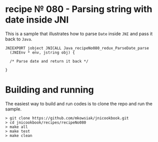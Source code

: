 # recipe № 080 - Parsing string with date inside JNI

This is a sample that illustrates how to parse `Date` inside `JNI` and pass it back to `Java`.

```
JNIEXPORT jobject JNICALL Java_recipeNo080_redux_ParseDate_parse
  (JNIEnv * env, jstring obj) {

  /* Parse date and return it back */

}
```

# Building and running

The easiest way to build and run codes is to clone the repo and run the sample.

    > git clone https://github.com/mkowsiak/jnicookbook.git
    > cd jnicookbook/recipes/recipeNo080
    > make all
    > make test
    > make clean
